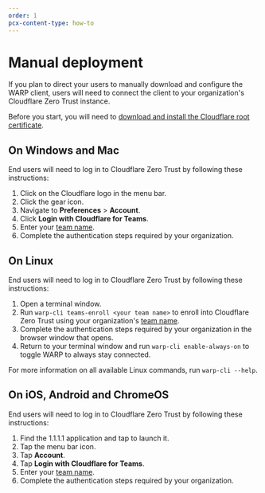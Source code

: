 ```yaml
---
order: 1
pcx-content-type: how-to
---
```


# Manual deployment

If you plan to direct your users to manually download and configure the WARP client, users will need to connect the client to your organization's Cloudflare Zero Trust instance.

Before you start, you will need to [download and install the Cloudflare root certificate](/connections/connect-devices/warp/install-cloudflare-cert).

## On Windows and Mac

End users will need to log in to Cloudflare Zero Trust by following these instructions:

1.  Click on the Cloudflare logo in the menu bar.
2.  Click the gear icon.
3.  Navigate to **Preferences** > **Account**.
4.  Click **Login with Cloudflare for Teams**.
5.  Enter your [team name](/glossary#team-name).
6.  Complete the authentication steps required by your organization.

## On Linux

End users will need to log in to Cloudflare Zero Trust by following these instructions:

1.  Open a terminal window.
2.  Run `warp-cli teams-enroll <your team name>` to enroll into Cloudflare Zero Trust using your organization's [team name](/glossary#team-name).
3.  Complete the authentication steps required by your organization in the browser window that opens.
4.  Return to your terminal window and run `warp-cli enable-always-on` to toggle WARP to always stay connected.

For more information on all available Linux commands, run `warp-cli --help`.

## On iOS, Android and ChromeOS

End users will need to log in to Cloudflare Zero Trust by following these instructions:

1.  Find the 1.1.1.1 application and tap to launch it.
2.  Tap the menu bar icon.
3.  Tap **Account**.
4.  Tap **Login with Cloudflare for Teams**.
5.  Enter your [team name](/glossary#team-name).
6.  Complete the authentication steps required by your organization.
